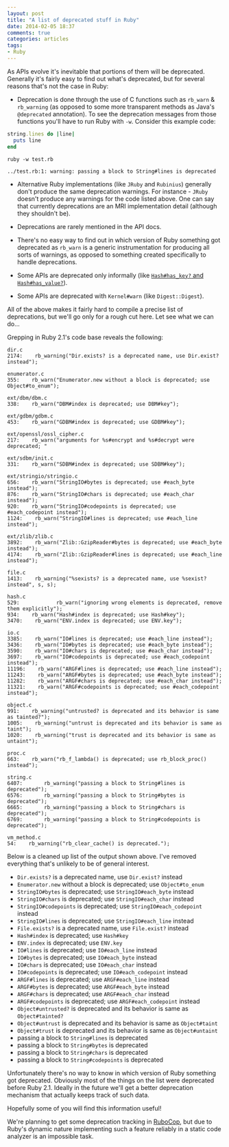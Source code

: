 ```yaml
---
layout: post
title: "A list of deprecated stuff in Ruby"
date: 2014-02-05 18:37
comments: true
categories: articles
tags:
- Ruby
---
```


As APIs evolve it's inevitable that portions of them will be deprecated. Generally it's fairly
easy to find out what's deprecated, but for several reasons that's not the case in Ruby:

* Deprecation is done through the use of C functions such as `rb_warn` & `rb_warning` (as opposed to some more
transparent methods as Java's `@deprecated` annotation). To see the deprecation messages from those functions
you'll have to run Ruby with `-w`. Consider this example code:

``` ruby
string.lines do |line|
  puts line
end
```

```
ruby -w test.rb

../test.rb:1: warning: passing a block to String#lines is deprecated
```

* Alternative Ruby implementations (like `JRuby` and `Rubinius`)
generally don't produce the same deprecation warnings. For instance -
`JRuby` doesn't produce any warnings for the code listed above. One
can say that currently deprecations are an MRI implementation detail
(although they shouldn't be).

* Deprecations are rarely mentioned in the API docs.

* There's no easy way to find out in which version of Ruby
something got deprecated as `rb_warn` is a generic instrumentation for
producing all sorts of warnings, as opposed to something created specifically to handle
deprecations.

* Some APIs are deprecated only informally (like
  [`Hash#has_key?` and `Hash#has_value?`](http://batsov.com/articles/2013/08/21/the-elements-of-style-in-ruby-number-9-hash-number-has-key-and-hash-number-has-value-are-deprecated/)).

* Some APIs are deprecated with `Kernel#warn` (like `Digest::Digest`).

All of the above makes it fairly hard to compile a precise list of deprecations, but we'll go
only for a rough cut here. Let see what we can do...

Grepping in Ruby 2.1's code base reveals the following:

```
dir.c
2174:    rb_warning("Dir.exists? is a deprecated name, use Dir.exist? instead");

enumerator.c
355:    rb_warn("Enumerator.new without a block is deprecated; use Object#to_enum");

ext/dbm/dbm.c
338:    rb_warn("DBM#index is deprecated; use DBM#key");

ext/gdbm/gdbm.c
453:    rb_warn("GDBM#index is deprecated; use GDBM#key");

ext/openssl/ossl_cipher.c
217:    rb_warn("arguments for %s#encrypt and %s#decrypt were deprecated; "

ext/sdbm/init.c
331:    rb_warn("SDBM#index is deprecated; use SDBM#key");

ext/stringio/stringio.c
656:    rb_warn("StringIO#bytes is deprecated; use #each_byte instead");
876:    rb_warn("StringIO#chars is deprecated; use #each_char instead");
920:    rb_warn("StringIO#codepoints is deprecated; use #each_codepoint instead");
1124:    rb_warn("StringIO#lines is deprecated; use #each_line instead");

ext/zlib/zlib.c
3892:    rb_warn("Zlib::GzipReader#bytes is deprecated; use #each_byte instead");
4174:    rb_warn("Zlib::GzipReader#lines is deprecated; use #each_line instead");

file.c
1413:    rb_warning("%sexists? is a deprecated name, use %sexist? instead", s, s);

hash.c
529:            rb_warn("ignoring wrong elements is deprecated, remove them explicitly");
934:    rb_warn("Hash#index is deprecated; use Hash#key");
3470:    rb_warn("ENV.index is deprecated; use ENV.key");

io.c
3385:    rb_warn("IO#lines is deprecated; use #each_line instead");
3436:    rb_warn("IO#bytes is deprecated; use #each_byte instead");
3590:    rb_warn("IO#chars is deprecated; use #each_char instead");
3697:    rb_warn("IO#codepoints is deprecated; use #each_codepoint instead");
11196:    rb_warn("ARGF#lines is deprecated; use #each_line instead");
11243:    rb_warn("ARGF#bytes is deprecated; use #each_byte instead");
11282:    rb_warn("ARGF#chars is deprecated; use #each_char instead");
11321:    rb_warn("ARGF#codepoints is deprecated; use #each_codepoint instead");

object.c
991:    rb_warning("untrusted? is deprecated and its behavior is same as tainted?");
1005:    rb_warning("untrust is deprecated and its behavior is same as taint");
1020:    rb_warning("trust is deprecated and its behavior is same as untaint");

proc.c
663:    rb_warn("rb_f_lambda() is deprecated; use rb_block_proc() instead");

string.c
6407:       rb_warning("passing a block to String#lines is deprecated");
6576:       rb_warning("passing a block to String#bytes is deprecated");
6665:       rb_warning("passing a block to String#chars is deprecated");
6769:       rb_warning("passing a block to String#codepoints is deprecated");

vm_method.c
54:    rb_warning("rb_clear_cache() is deprecated.");
```

Below is a cleaned up list of the output shown above. I've removed everything
that's unlikely to be of general interest.

* `Dir.exists?` is a deprecated name, use `Dir.exist?` instead
* `Enumerator.new` without a block is deprecated; use `Object#to_enum`
* `StringIO#bytes` is deprecated; use `StringIO#each_byte` instead
* `StringIO#chars` is deprecated; use `StringIO#each_char` instead
* `StringIO#codepoints` is deprecated; use `StringIO#each_codepoint` instead
* `StringIO#lines` is deprecated; use `StringIO#each_line` instead
* `File.exists?` is a deprecated name, use `File.exist?` instead
* `Hash#index` is deprecated; use `Hash#key`
* `ENV.index` is deprecated; use `ENV.key`
* `IO#lines` is deprecated; use `IO#each_line` instead
* `IO#bytes` is deprecated; use `IO#each_byte` instead
* `IO#chars` is deprecated; use `IO#each_char` instead
* `IO#codepoints` is deprecated; use `IO#each_codepoint` instead
* `ARGF#lines` is deprecated; use `ARGF#each_line` instead
* `ARGF#bytes` is deprecated; use `ARGF#each_byte` instead
* `ARGF#chars` is deprecated; use `ARGF#each_char` instead
* `ARGF#codepoints` is deprecated; use `ARGF#each_codepoint` instead
* `Object#untrusted?` is deprecated and its behavior is same as `Object#tainted?`
* `Object#untrust` is deprecated and its behavior is same as `Object#taint`
* `Object#trust` is deprecated and its behavior is same as `Object#untaint`
* passing a block to `String#lines` is deprecated
* passing a block to `String#bytes` is deprecated
* passing a block to `String#chars` is deprecated
* passing a block to `String#codepoints` is deprecated

Unfortunately there's no way to know in which version of Ruby
something got deprecated. Obviously most of the things on the list
were deprecated before Ruby 2.1. Ideally in the future we'll get a
better deprecation mechanism that actually keeps track of such data.

Hopefully some of you will find this information useful!

We're planning to get some deprecation tracking in [RuboCop](https://github.com/bbatsov/rubocop), but
due to Ruby's dynamic nature implementing such a feature reliably in a static code analyzer is an
impossible task.
